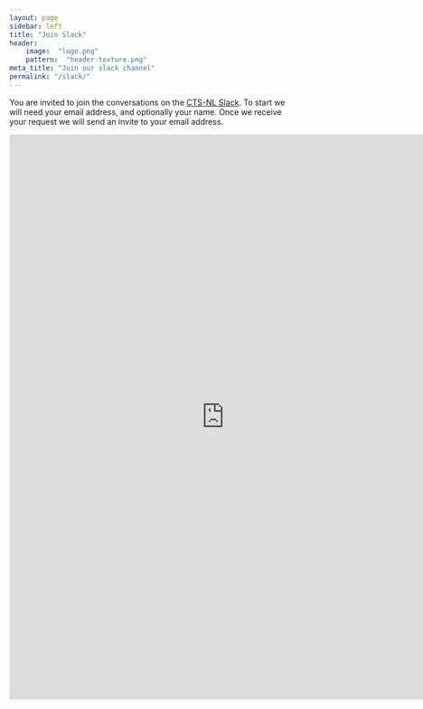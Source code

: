 ```yaml
---
layout: page
sidebar: left
title: "Join Slack"
header:
    image:  "logo.png"
    pattern:  "header-texture.png"
meta_title: "Join our slack channel"
permalink: "/slack/"
---
```

You are invited to join the conversations on the [CTS-NL Slack](https://ctsnl.slack.com). To start we will need your
email address, and optionally your name. Once we receive your request we will send an invite to your email address.

<iframe src="https://slackin-chxcpwfsaf.now.sh/" width="760" height="1000" frameborder="0" marginheight="0" marginwidth="0">Loading Form...</iframe>
